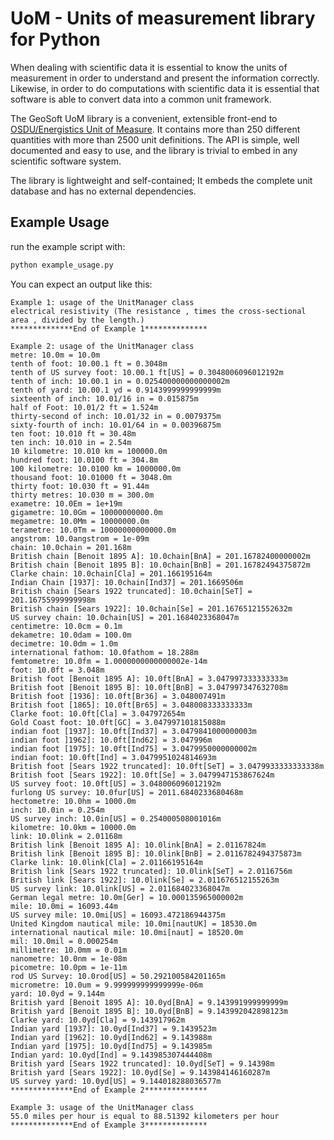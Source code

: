 # UoM - Units of measurement library for Python

When dealing with scientific data it is essential to know the units of
measurement in order to understand and present the information correctly.
Likewise, in order to do computations with scientific data it is essential
that software is able to convert data into a common unit framework.

The GeoSoft UoM library is a convenient, extensible front-end to
[OSDU/Energistics Unit of Measure](https://energistics.org/energisticsr-consortium-publishes-new-version-its-unit-measure-standard).
It contains more than
250 different quantities with more than
2500 unit definitions.
The API is simple, well documented and easy to use, and the library is trivial
to embed in any scientific software system.

The library is lightweight and self-contained; It embeds the complete
unit database and has no external dependencies.


## Example Usage

run the example script with:
```python
python example_usage.py
```

You can expect an output like this:
```
Example 1: usage of the UnitManager class
electrical resistivity (The resistance , times the cross-sectional area , divided by the length.)
**************End of Example 1**************

Example 2: usage of the UnitManager class
metre: 10.0m = 10.0m
tenth of foot: 10.00.1 ft = 0.3048m
tenth of US survey foot: 10.00.1 ft[US] = 0.3048006096012192m
tenth of inch: 10.00.1 in = 0.025400000000000002m
tenth of yard: 10.00.1 yd = 0.9143999999999999m
sixteenth of inch: 10.01/16 in = 0.015875m
half of Foot: 10.01/2 ft = 1.524m
thirty-second of inch: 10.01/32 in = 0.0079375m
sixty-fourth of inch: 10.01/64 in = 0.00396875m
ten foot: 10.010 ft = 30.48m
ten inch: 10.010 in = 2.54m
10 kilometre: 10.010 km = 100000.0m
hundred foot: 10.0100 ft = 304.8m
100 kilometre: 10.0100 km = 1000000.0m
thousand foot: 10.01000 ft = 3048.0m
thirty foot: 10.030 ft = 91.44m
thirty metres: 10.030 m = 300.0m
exametre: 10.0Em = 1e+19m
gigametre: 10.0Gm = 10000000000.0m
megametre: 10.0Mm = 10000000.0m
terametre: 10.0Tm = 10000000000000.0m
angstrom: 10.0angstrom = 1e-09m
chain: 10.0chain = 201.168m
British chain [Benoit 1895 A]: 10.0chain[BnA] = 201.16782400000002m
British chain [Benoit 1895 B]: 10.0chain[BnB] = 201.16782494375872m
Clarke chain: 10.0chain[Cla] = 201.166195164m
Indian Chain [1937]: 10.0chain[Ind37] = 201.1669506m
British chain [Sears 1922 truncated]: 10.0chain[SeT] = 201.16755999999998m
British chain [Sears 1922]: 10.0chain[Se] = 201.16765121552632m
US survey chain: 10.0chain[US] = 201.1684023368047m
centimetre: 10.0cm = 0.1m
dekametre: 10.0dam = 100.0m
decimetre: 10.0dm = 1.0m
international fathom: 10.0fathom = 18.288m
femtometre: 10.0fm = 1.0000000000000002e-14m
foot: 10.0ft = 3.048m
British foot [Benoit 1895 A]: 10.0ft[BnA] = 3.047997333333333m
British foot [Benoit 1895 B]: 10.0ft[BnB] = 3.047997347632708m
British foot [1936]: 10.0ft[Br36] = 3.048007491m
British foot [1865]: 10.0ft[Br65] = 3.048008333333333m
Clarke foot: 10.0ft[Cla] = 3.047972654m
Gold Coast foot: 10.0ft[GC] = 3.047997101815088m
indian foot [1937]: 10.0ft[Ind37] = 3.0479841000000003m
indian foot ]1962]: 10.0ft[Ind62] = 3.047996m
indian foot [1975]: 10.0ft[Ind75] = 3.0479950000000002m
indian foot: 10.0ft[Ind] = 3.0479951024814693m
British foot [Sears 1922 truncated]: 10.0ft[SeT] = 3.0479933333333338m
British foot [Sears 1922]: 10.0ft[Se] = 3.0479947153867624m
US survey foot: 10.0ft[US] = 3.048006096012192m
furlong US survey: 10.0fur[US] = 2011.6840233680468m
hectometre: 10.0hm = 1000.0m
inch: 10.0in = 0.254m
US survey inch: 10.0in[US] = 0.254000508001016m
kilometre: 10.0km = 10000.0m
link: 10.0link = 2.01168m
British link [Benoit 1895 A]: 10.0link[BnA] = 2.01167824m
British link [Benoit 1895 B]: 10.0link[BnB] = 2.0116782494375873m
Clarke link: 10.0link[Cla] = 2.01166195164m
British link [Sears 1922 truncated]: 10.0link[SeT] = 2.0116756m
British link [Sears 1922]: 10.0link[Se] = 2.011676512155263m
US survey link: 10.0link[US] = 2.011684023368047m
German legal metre: 10.0m[Ger] = 10.000135965000002m
mile: 10.0mi = 16093.44m
US survey mile: 10.0mi[US] = 16093.472186944375m
United Kingdom nautical mile: 10.0mi[nautUK] = 18530.0m
international nautical mile: 10.0mi[naut] = 18520.0m
mil: 10.0mil = 0.000254m
millimetre: 10.0mm = 0.01m
nanometre: 10.0nm = 1e-08m
picometre: 10.0pm = 1e-11m
rod US Survey: 10.0rod[US] = 50.292100584201165m
micrometre: 10.0um = 9.999999999999999e-06m
yard: 10.0yd = 9.144m
British yard [Benoit 1895 A]: 10.0yd[BnA] = 9.143991999999999m
British yard [Benoit 1895 B]: 10.0yd[BnB] = 9.143992042898123m
Clarke yard: 10.0yd[Cla] = 9.143917962m
Indian yard [1937]: 10.0yd[Ind37] = 9.1439523m
Indian yard [1962]: 10.0yd[Ind62] = 9.143988m
Indian yard [1975]: 10.0yd[Ind75] = 9.143985m
Indian yard: 10.0yd[Ind] = 9.143985307444408m
British yard [Sears 1922 truncated]: 10.0yd[SeT] = 9.14398m
British yard [Sears 1922]: 10.0yd[Se] = 9.143984146160287m
US survey yard: 10.0yd[US] = 9.144018288036577m
**************End of Example 2**************

Example 3: usage of the UnitManager class
55.0 miles per hour is equal to 88.51392 kilometers per hour
**************End of Example 3**************
```
